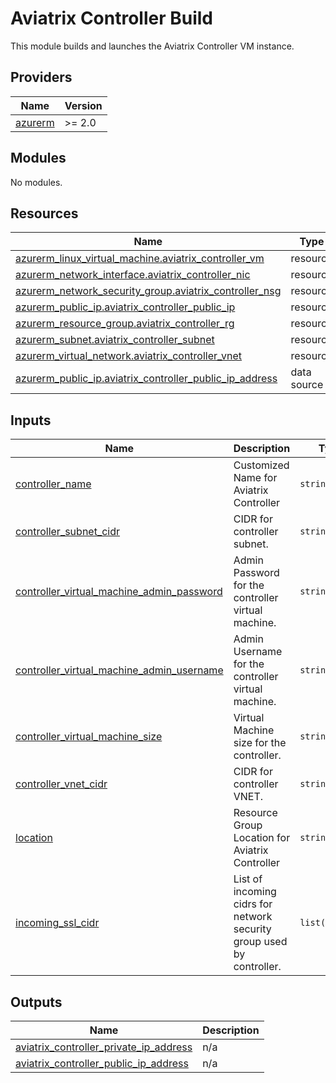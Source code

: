 # Aviatrix Controller Build

This module builds and launches the Aviatrix Controller VM instance.

## Providers

| Name | Version |
|------|---------|
| <a name="provider_azurerm"></a> [azurerm](#provider\_azurerm) | >= 2.0 |

## Modules

No modules.

## Resources

| Name | Type |
|------|------|
| [azurerm_linux_virtual_machine.aviatrix_controller_vm](https://registry.terraform.io/providers/hashicorp/azurerm/latest/docs/resources/linux_virtual_machine) | resource |
| [azurerm_network_interface.aviatrix_controller_nic](https://registry.terraform.io/providers/hashicorp/azurerm/latest/docs/resources/network_interface) | resource |
| [azurerm_network_security_group.aviatrix_controller_nsg](https://registry.terraform.io/providers/hashicorp/azurerm/latest/docs/resources/network_security_group) | resource |
| [azurerm_public_ip.aviatrix_controller_public_ip](https://registry.terraform.io/providers/hashicorp/azurerm/latest/docs/resources/public_ip) | resource |
| [azurerm_resource_group.aviatrix_controller_rg](https://registry.terraform.io/providers/hashicorp/azurerm/latest/docs/resources/resource_group) | resource |
| [azurerm_subnet.aviatrix_controller_subnet](https://registry.terraform.io/providers/hashicorp/azurerm/latest/docs/resources/subnet) | resource |
| [azurerm_virtual_network.aviatrix_controller_vnet](https://registry.terraform.io/providers/hashicorp/azurerm/latest/docs/resources/virtual_network) | resource |
| [azurerm_public_ip.aviatrix_controller_public_ip_address](https://registry.terraform.io/providers/hashicorp/azurerm/latest/docs/data-sources/public_ip) | data source |

## Inputs

| Name | Description | Type | Default | Required |
|------|-------------|------|---------|:--------:|
| <a name="input_controller_name"></a> [controller\_name](#input\_controller\_name) | Customized Name for Aviatrix Controller | `string` | n/a | yes |
| <a name="input_controller_subnet_cidr"></a> [controller\_subnet\_cidr](#input\_controller\_subnet\_cidr) | CIDR for controller subnet. | `string` | `"10.0.0.0/24"` | no |
| <a name="input_controller_virtual_machine_admin_password"></a> [controller\_virtual\_machine\_admin\_password](#input\_controller\_virtual\_machine\_admin\_password) | Admin Password for the controller virtual machine. | `string` | `"aviatrix1234!"` | no |
| <a name="input_controller_virtual_machine_admin_username"></a> [controller\_virtual\_machine\_admin\_username](#input\_controller\_virtual\_machine\_admin\_username) | Admin Username for the controller virtual machine. | `string` | `"aviatrix"` | no |
| <a name="input_controller_virtual_machine_size"></a> [controller\_virtual\_machine\_size](#input\_controller\_virtual\_machine\_size) | Virtual Machine size for the controller. | `string` | `"Standard_A4_v2"` | no |
| <a name="input_controller_vnet_cidr"></a> [controller\_vnet\_cidr](#input\_controller\_vnet\_cidr) | CIDR for controller VNET. | `string` | `"10.0.0.0/24"` | no |
| <a name="input_location"></a> [location](#input\_location) | Resource Group Location for Aviatrix Controller | `string` | `"West US"` | no |
| <a name="input_incoming_ssl_cidr"></a> [incoming_ssl_cidr](#input\_incoming\_ssl\_cidr) | List of incoming cidrs for network security group used by controller. | `list(string)` | n/a | yes |

## Outputs

| Name | Description |
|------|-------------|
| <a name="output_aviatrix_controller_private_ip_address"></a> [aviatrix\_controller\_private\_ip\_address](#output\_aviatrix\_controller\_private\_ip\_address) | n/a |
| <a name="output_aviatrix_controller_public_ip_address"></a> [aviatrix\_controller\_public\_ip\_address](#output\_aviatrix\_controller\_public\_ip\_address) | n/a |
